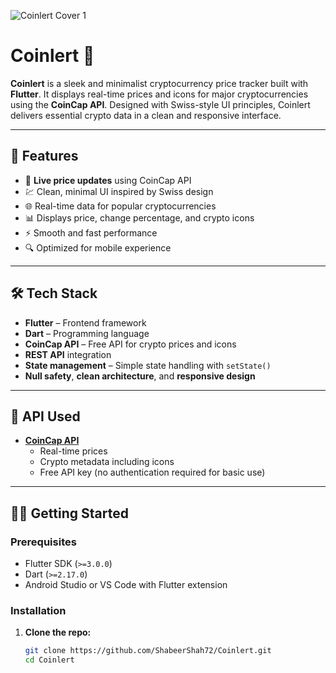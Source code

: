 
![Coinlert Cover 1](https://github.com/user-attachments/assets/ce7707f2-c39d-45b9-9c2d-7893aa66ac66)


# Coinlert 💱

**Coinlert** is a sleek and minimalist cryptocurrency price tracker built with **Flutter**. It displays real-time prices and icons for major cryptocurrencies using the **CoinCap API**. Designed with Swiss-style UI principles, Coinlert delivers essential crypto data in a clean and responsive interface.

---

## 📱 Features

- 🔄 **Live price updates** using CoinCap API  
- 💹 Clean, minimal UI inspired by Swiss design  
- 🌐 Real-time data for popular cryptocurrencies  
- 📊 Displays price, change percentage, and crypto icons  
- ⚡ Smooth and fast performance  
- 🔍 Optimized for mobile experience  

---

## 🛠️ Tech Stack

- **Flutter** – Frontend framework  
- **Dart** – Programming language  
- **CoinCap API** – Free API for crypto prices and icons  
- **REST API** integration  
- **State management** – Simple state handling with `setState()`  
- **Null safety**, **clean architecture**, and **responsive design**

---

## 🔌 API Used

- **[CoinCap API](https://docs.coincap.io/)**  
  - Real-time prices  
  - Crypto metadata including icons  
  - Free API key (no authentication required for basic use)

---

## 🧑‍💻 Getting Started

### Prerequisites

- Flutter SDK (`>=3.0.0`)
- Dart (`>=2.17.0`)
- Android Studio or VS Code with Flutter extension

### Installation

1. **Clone the repo:**
   ```bash
   git clone https://github.com/ShabeerShah72/Coinlert.git
   cd Coinlert
